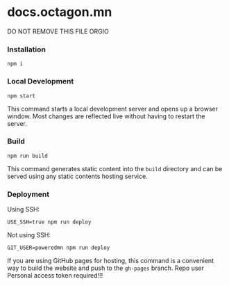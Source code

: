 # docs.octagon.mn

DO NOT REMOVE THIS FILE ORGIO

### Installation

```shell
npm i
```

### Local Development

```shell
npm start
```

This command starts a local development server and opens up a browser window. Most changes are reflected live without having to restart the server.

### Build

```shell
npm run build
```

This command generates static content into the `build` directory and can be served using any static contents hosting service.

### Deployment

Using SSH:

```shell
USE_SSH=true npm run deploy
```

Not using SSH:

```shell
GIT_USER=poweredmn npm run deploy
```

If you are using GitHub pages for hosting, this command is a convenient way to build the website and push to the `gh-pages` branch.
Repo user Personal access token required!!!
